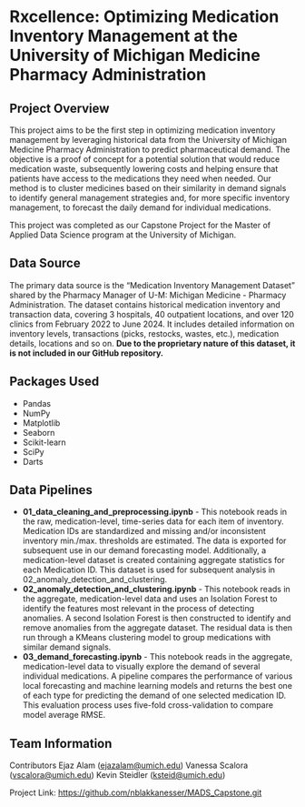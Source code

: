 # Rxcellence: Optimizing Medication Inventory Management at the University of Michigan Medicine Pharmacy Administration

## Project Overview
This project aims to be the first step in optimizing medication inventory management by leveraging historical data from the University of Michigan Medicine Pharmacy Administration to predict pharmaceutical demand. The objective is a proof of concept for a potential solution that would reduce medication waste, subsequently lowering costs and helping ensure that patients have access to the medications they need when needed. Our method is to cluster medicines based on their similarity in demand signals to identify general management strategies and, for more specific inventory management, to forecast the daily demand for individual medications.

This project was completed as our Capstone Project for the Master of Applied Data Science program at the University of Michigan.

## Data Source
The primary data source is the “Medication Inventory Management Dataset” shared by the Pharmacy Manager of U-M: Michigan Medicine - Pharmacy Administration. The dataset contains historical medication inventory and transaction data, covering 3 hospitals, 40 outpatient locations, and over 120 clinics from February 2022 to June 2024. It includes detailed information on inventory levels, transactions (picks, restocks, wastes, etc.), medication details, locations and so on. **Due to the proprietary nature of this dataset, it is not included in our GitHub repository.**

## Packages Used
- Pandas
- NumPy
- Matplotlib
- Seaborn
- Scikit-learn
- SciPy
- Darts

## Data Pipelines
- **01_data_cleaning_and_preprocessing.ipynb** - This notebook reads in the raw, medication-level, time-series data for each item of inventory. Medication IDs are standardized and missing and/or inconsistent inventory min./max. thresholds are estimated. The data is exported for subsequent use in our demand forecasting model. Additionally, a medication-level dataset is created containing aggregate statistics for each Medication ID. This dataset is used for subsequent analysis in 02_anomaly_detection_and_clustering.
- **02_anomaly_detection_and_clustering.ipynb** - This notebook reads in the aggregate, medication-level data and uses an Isolation Forest to identify the features most relevant in the process of detecting anomalies. A second Isolation Forest is then constructed to identify and remove anomalies from the aggregate dataset. The residual data is then run through a KMeans clustering model to group medications with similar demand signals.
- **03_demand_forecasting.ipynb** - This notebook reads in the aggregate, medication-level data to visually explore the demand of several individual medications. A pipeline compares the performance of various local forecasting and machine learning models and returns the best one of each type for predicting the demand of one selected medication ID. This evaluation process uses five-fold cross-validation to compare model average RMSE. 

## Team Information
Contributors
Ejaz Alam (ejazalam@umich.edu)
Vanessa Scalora (vscalora@umich.edu)
Kevin Steidler (ksteid@umich.edu)

Project Link: https://github.com/nblakkanesser/MADS_Capstone.git
